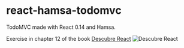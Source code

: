 # react-hamsa-todomvc
TodoMVC made with React 0.14 and Hamsa.

Exercise in chapter 12 of the book [Descubre React](https://leanpub.com/descubre-react)
![Descubre React](https://s3.amazonaws.com/titlepages.leanpub.com/descubre-react/large?1438754196)
